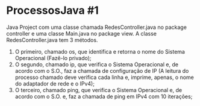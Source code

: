 # ProcessosJava #1
Java Project com uma classe chamada RedesController.java no package controller e uma classe Main.java no package view.
A classe RedesController.java tem 3 métodos.
1) O primeiro, chamado os, que identifica e retorna o nome do Sistema Operacional (Fazê-lo privado);
2) O segundo, chamado ip, que verifica o Sistema Operacional e, de acordo com o S.O., faz a chamada de configuração de IP
(A leitura do processo chamado deve verifica cada linha e, imprime, apenas, o nome do adaptador de rede e o IPv4);
3) O terceiro, chamado ping, que verifica o Sistema Operacional e, de acordo com o S.O. e, faz a chamada de ping em IPv4 com 10 iterações;
